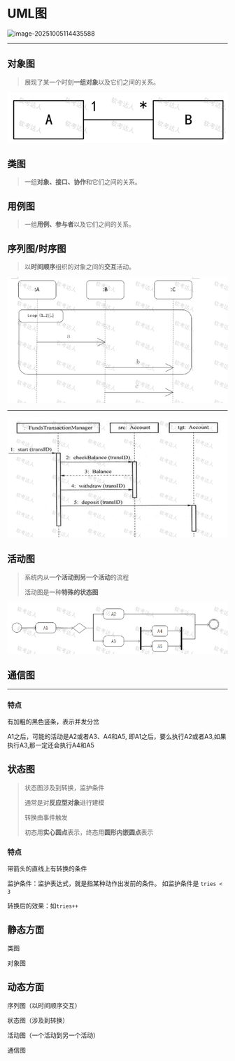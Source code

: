 # UML图

![image-20251005114435588](../../../../work-record/src/img/image-20251005114435588.png)

---

## 对象图

> 展现了某一个时刻**一组对象**以及它们之间的关系。

![e0ff6dadadac5da8733096978cfedb2c](../../img/e0ff6dadadac5da8733096978cfedb2c.png)

## 类图

> 一组**对象、接口、协作**和它们之间的关系。

## 用例图

> 一组**用例、参与者**以及它们之间的关系。

## 序列图/时序图

> 以**时间顺序**组织的对象之间的**交互**活动。 

![251184489ee0e58cdf565256bece13da](../../img/251184489ee0e58cdf565256bece13da.png)

---

![bebe16744420eff29a4bd17c4c8682a0](../../img/bebe16744420eff29a4bd17c4c8682a0.jpg)

## 活动图
> 系统内从**一个活动到另一个活动**的流程
>
> 活动图是一种**特殊的状态图**

![f569c3b4ea5b41a0d586e5a47e2a309d](../../img/f569c3b4ea5b41a0d586e5a47e2a309d.png)

## 通信图



---



### 特点

有加粗的黑色竖条，表示并发分岔

A1之后，可能的活动是A2或者A3、A4和A5, 即A1之后，要么执行A2或者A3,如果执行A3,那一定还会执行A4和A5

## 状态图

> 状态图涉及到转换，监护条件
>
> 通常是对**反应型对象**进行建模
>
> 转换由事件触发
>
> 初态用**实心圆点**表示，终态用**圆形内嵌圆点**表示
>

### 特点

带箭头的直线上有转换的条件

监护条件：监护表达式，就是指某种动作出发前的条件。 如监护条件是 `tries < 3`

转换后的效果：如`tries++`

## 静态方面

类图

对象图

## 动态方面

序列图（以时间顺序交互）

状态图（涉及到转换）

活动图（一个活动到另一个活动）

通信图



